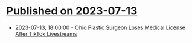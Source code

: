 # [Published on 2023-07-13](index.md)

* [2023-07-13, 18:00:00](https://tech.slashdot.org/story/23/07/13/1722212/ohio-plastic-surgeon-loses-medical-license-after-tiktok-livestreams?utm_source=rss1.0mainlinkanon&utm_medium=feed) - [Ohio Plastic Surgeon Loses Medical License After TikTok Livestreams](https://tech.slashdot.org/story/23/07/13/1722212/ohio-plastic-surgeon-loses-medical-license-after-tiktok-livestreams?utm_source=rss1.0mainlinkanon&utm_medium=feed)
